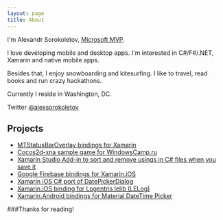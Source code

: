 ```yaml
---
layout: page
title: About
---
```



I'm Alexandr Sorokoletov, [Microsoft MVP](https://mvp.microsoft.com/en-us/PublicProfile/5000197?fullName=Alexandr%20%20Sorokoletov).

I love developing mobile and desktop apps. I'm interested in C#/F#/.NET, Xamarin and native mobile apps.

Besides that, I enjoy snowboarding and kitesurfing. I like to travel, read books and run crazy hackathons.

Currently I reside in Washington, DC. 

Twitter [@alexsorokoletov](https://twitter.com/alexsorokoletov) 

## Projects

* [MTStatusBarOverlay bindings for Xamarin](https://github.com/alexsorokoletov/MTStatusBarOverlay-Bindings)
* [Cocos2d-xna sample game for WindowsCamp.ru](https://github.com/alexsorokoletov/crystalcraze-csharp)
* [Xamarin Studio Add-in to sort and remove usings in C# files when you save it](https://github.com/alexsorokoletov/XamarinStudio.SortRemoveUsings)
* [Google Firebase bindings for Xamarin.iOS](https://github.com/alexsorokoletov/Xamarin.Firebase.iOS)
* [Xamarin iOS C# port of DatePickerDialog](https://github.com/alexsorokoletov/Xamarin.iOS.DatePickerDialog)
* [Xamarin.iOS binding for Logentris lelib (LELog)](https://github.com/alexsorokoletov/Xamarin.Logentries.iOS)
* [Xamarin.Android bindings for Material DateTime Picker](https://github.com/alexsorokoletov/Xamarin.Wdullaer.MaterialDateTimePicker)


###Thanks for reading!
